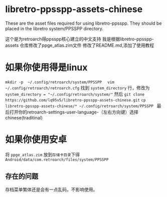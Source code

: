 # libretro-ppsspp-assets-chinese
These are the asset files required for using libretro-ppsspp. They should be placed in the libretro system/PPSSPP directory.

这个是为retroarch得ppsspp核心建立的中文支持
我是根据libretro-ppsspp-assets 仓库修改了ppge_atlas.zim文件 
修改了README.md,添加了使用教程

# 如果你使用得是linux 
`mkdir -p  ~/.config/retroarch/system/PPSSPP `
` vim ~/.config/retroarch/retroarch.cfg`
找到 `system_directory` 行，修改为
`system_directory = "~/.config/retroarch/system/"`
然后 `git clone https://github.com/lq95v5/libretro-ppsspp-assets-chinese.git`
`cp libretro-ppsspp-assets-chinese/* ~/.config/retroarch/system/PPSSPP `
最后打开你的retroarch-settings-user-language-（左右方向键）选择chinese(traditinal)
# 如果你使用安卓
将 `ppge_atlas.zim` 放到`存储卡目录`下得 `Android/data/com.retroarch/files/system/PPSSPP`

## 存在的问题
存档菜单繁体还是会有一点乱码，不影响使用。




